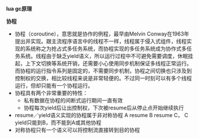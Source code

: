 **lua gc原理**

**协程**

- 协程（coroutine），意思就是协作的例程，最早由Melvin Conway在1963年提出并实现。跟主流程序语言中的线程不一样，线程属于侵入式组件，线程实现的系统称之为抢占式多任务系统，而协程实现的多任务系统成为协作式多任务系统。线程由于缺乏yield语义，所以运行过程中不可避免需要调度，休眠挂起，上下文切换等系统开销，还需要小心使用同步机制保证多线程正常运行。而协程的运行指令系列是固定的，不需要同步机制，协程之间切换也只涉及到控制权的交换，相比较线程来说是非常轻便的。不过同一时刻可以有多个线程运行，但却只能有一个协程运行。
- 协程具有两个非常重要的特性：
  - 私有数据在协程的间断式运行期间一直有效
  - 协程每次yield后让出控制权，下次被resume后从停止点开始继续执行
- resume／yield语义实现的协程属于非对称协程 A resume B resume C， C yield只能到B，而不能到A或其他协程
- 对称协程只有一个语义可以将控制流直接转到目的协程